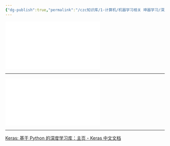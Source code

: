 ```yaml
---
{"dg-publish":true,"permalink":"/czc知识库/1-计算机/机器学习相关 坤器学习/深度学习入门/","dgPassFrontmatter":true,"created":"2024-07-30T17:37:05.712+08:00","updated":"2024-12-08T12:21:39.567+08:00"}
---
```



![大语言模型神经网络可视化网站 transformer](大语言模型神经网络可视化网站%20transformer.md)
***
![深度学习学习网站 信息](深度学习学习网站%20信息.md)
***
[Keras: 基于 Python 的深度学习库：主页 - Keras 中文文档](https://keras-zh.readthedocs.io/)

